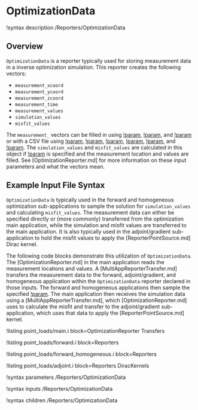 # OptimizationData

!syntax description /Reporters/OptimizationData

## Overview

`OptimizationData` is a reporter typically used for storing measurement data in a inverse optimization simulation. This reporter creates the following vectors:

- `measurement_xcoord`
- `measurement_ycoord`
- `measurement_zcoord`
- `measurement_time`
- `measurement_values`
- `simulation_values`
- `misfit_values`

The `measurement_` vectors can be filled in using [!param](/Reporters/OptimizationData/measurement_values), [!param](/Reporters/OptimizationData/measurement_points), and [!param](/Reporters/OptimizationData/measurement_times) or with a CSV file using [!param](/OptimizationReporter/OptimizationReporter/measurement_file), [!param](/OptimizationReporter/OptimizationReporter/file_xcoord), [!param](/OptimizationReporter/OptimizationReporter/file_ycoord), [!param](/OptimizationReporter/OptimizationReporter/file_zcoord), [!param](/OptimizationReporter/OptimizationReporter/file_value), and [!param](/OptimizationReporter/OptimizationReporter/file_time). The `simulation_values` and `misfit_values` are calculated in this object if [!param](/OptimizationReporter/OptimizationReporter/variable) is specified and the measurement location and values are filled. See [OptimizationReporter.md] for more information on these input parameters and what the vectors mean.

## Example Input File Syntax

`OptimizationData` is typically used in the forward and homogeneous optimization sub-applications to sample the solution for `simulation_values` and calculating `misfit_values`. The measurement data can either be specified directly or (more commonly) transferred from the optimization main application, while the simulation and misfit values are transferred to the main application. It is also typically used in the adjoint/gradient sub-application to hold the misfit values to apply the [ReporterPointSource.md] Dirac kernel.

The following code blocks demonstrate this utilization of `OptimizationData`. The [OptimizationReporter.md] in the main application reads the measurement locations and values. A [MultiAppReporterTransfer.md] transfers the measurement data to the forward, adjoint/gradient, and homogeneous application within the `OptimizationData` reporter declared in those inputs. The forward and homogeneous applications then sample the specified [!param](/OptimizationReporter/OptimizationReporter/variable). The main application then receives the simulation data using a [MultiAppReporterTransfer.md], which [OptimizationReporter.md] uses to calculate the misfit and transfer to the adjoint/gradient sub-application, which uses that data to apply the [ReporterPointSource.md] kernel.

!listing point_loads/main.i block=OptimizationReporter Transfers

!listing point_loads/forward.i block=Reporters

!listing point_loads/forward_homogeneous.i block=Reporters

!listing point_loads/adjoint.i block=Reporters DiracKernels

!syntax parameters /Reporters/OptimizationData

!syntax inputs /Reporters/OptimizationData

!syntax children /Reporters/OptimizationData
